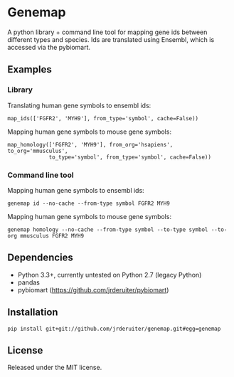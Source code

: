 # Genemap
A python library + command line tool for mapping gene ids between different types and species. Ids are translated using Ensembl, which is accessed via the pybiomart.
## Examples

### Library

Translating human gene symbols to ensembl ids:
```{python}
map_ids(['FGFR2', 'MYH9'], from_type='symbol', cache=False))
```

Mapping human gene symbols to mouse gene symbols:
```{python}
map_homology(['FGFR2', 'MYH9'], from_org='hsapiens', to_org='mmusculus',
             to_type='symbol', from_type='symbol', cache=False))
```

### Command line tool

Mapping human gene symbols to ensembl ids:
```{bash}
genemap id --no-cache --from-type symbol FGFR2 MYH9
```

Mapping human gene symbols to mouse gene symbols:
```{bash}
genemap homology --no-cache --from-type symbol --to-type symbol --to-org mmusculus FGFR2 MYH9
```

## Dependencies
- Python 3.3+, currently untested on Python 2.7 (legacy Python)
- pandas
- pybiomart (<https://github.com/jrderuiter/pybiomart>)

## Installation

```{bash}
pip install git+git://github.com/jrderuiter/genemap.git#egg=genemap
```

## License
Released under the MIT license.

